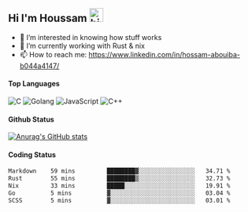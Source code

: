 ## Hi I'm Houssam <img src="https://user-images.githubusercontent.com/1303154/88677602-1635ba80-d120-11ea-84d8-d263ba5fc3c0.gif" width="28px" alt="hi">

- 👀 I’m interested in knowing how stuff works
- 🔭 I’m currently working with Rust & nix
- 📫 How to reach me: https://www.linkedin.com/in/hossam-abouiba-b044a4147/

#### Top Languages

![C](https://img.shields.io/badge/c-%2300599C.svg?style=for-the-badge&logo=c&logoColor=white)
![Golang](https://img.shields.io/badge/go-blue?style=for-the-badge&logo=Goland)
![JavaScript](https://img.shields.io/badge/javascript-%23323330.svg?style=for-the-badge&logo=javascript&logoColor=%23F7DF1E)
![C++](https://img.shields.io/badge/C%2B%2B-blue?style=for-the-badge&logo=C%2B%2B)


#### Github Status
[![Anurag's GitHub stats](https://github-readme-stats.vercel.app/api?username=0xhoussam&theme=tokyonight)](https://github.com/anuraghazra/github-readme-stats)

#### Coding Status
<!--START_SECTION:waka-->

```txt
Markdown    59 mins         ████████▓░░░░░░░░░░░░░░░░   34.71 %
Rust        55 mins         ████████▒░░░░░░░░░░░░░░░░   32.73 %
Nix         33 mins         █████░░░░░░░░░░░░░░░░░░░░   19.91 %
Go          5 mins          ▓░░░░░░░░░░░░░░░░░░░░░░░░   03.04 %
SCSS        5 mins          ▓░░░░░░░░░░░░░░░░░░░░░░░░   03.01 %
```

<!--END_SECTION:waka-->
